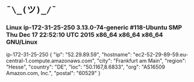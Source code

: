 `¯\_(ツ)_/¯`
============

### Linux ip-172-31-25-250 3.13.0-74-generic #118-Ubuntu SMP Thu Dec 17 22:52:10 UTC 2015 x86_64 x86_64 x86_64 GNU/Linux
ip-172-31-25-250
{
  "ip": "52.29.89.59",
  "hostname": "ec2-52-29-89-59.eu-central-1.compute.amazonaws.com",
  "city": "Frankfurt am Main",
  "region": "Hesse",
  "country": "DE",
  "loc": "50.1167,8.6833",
  "org": "AS16509 Amazon.com, Inc.",
  "postal": "60529"
}
